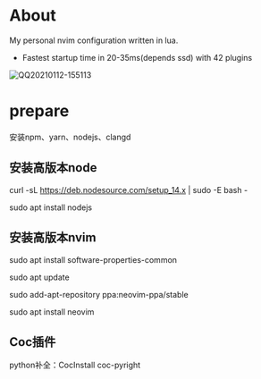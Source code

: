 # About
My personal nvim configuration written in lua.

- Fastest startup time in 20-35ms(depends ssd) with 42 plugins

![QQ20210112-155113](https://user-images.githubusercontent.com/41671631/104285066-06ebd300-54ee-11eb-9652-b2d9cc1f9ce0.png)

# prepare
安装npm、yarn、nodejs、clangd
## 安装高版本node
curl -sL https://deb.nodesource.com/setup_14.x | sudo -E bash -

sudo apt install nodejs


## 安装高版本nvim
sudo apt install software-properties-common  

sudo apt update 

sudo add-apt-repository ppa:neovim-ppa/stable 

sudo apt install neovim 

## Coc插件
python补全：CocInstall coc-pyright

